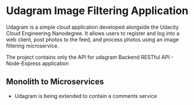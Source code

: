 # Udagram Image Filtering Application

Udagram is a simple cloud application developed alongside the Udacity Cloud Engineering Nanodegree. It allows users to register and log into a web client, post photos to the feed, and process photos using an image filtering microservice.

The project contains only the API for udagram
Backend RESTful API - Node-Express application

## Monolith to Microservices 
* Udagram is being extended to contain a comments service
